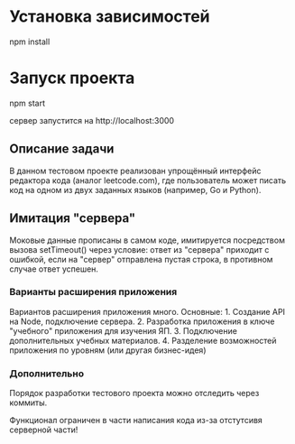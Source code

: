 # Установка зависимостей

npm install

# Запуск проекта

npm start

сервер запустится на http://localhost:3000

## Описание задачи

В данном тестовом проекте реализован упрощённый интерфейс редактора кода (аналог leetcode.com), где пользователь может писать код на одном из двух заданных языков (например, Go и Python).

## Имитация "сервера"

Моковые данные прописаны в самом коде, имитируется посредством вызова setTimeout() через условие:
ответ из "сервера" приходит с ошибкой, если на "сервер" отправлена пустая строка, в противном случае ответ успешен.

### Варианты расширения приложения

Вариантов расширения приложения много. Основные:
    1. Создание API на Node, подключение сервера.
    2. Разработка приложения в ключе "учебного" приложения для изучения ЯП.
    3. Подключение дополнительных учебных материалов.
    4. Разделение возможностей приложения по уровням (или другая бизнес-идея)

### Дополнительно

Порядок разработки тестового проекта можно отследить через коммиты.

Функционал ограничен в части написания кода из-за отстутсивя серверной части!